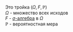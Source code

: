 
Это тройка $(\Omega,F, \mathbb{P})$  
$\Omega$ - множество всех исходов  
$F$ - [$\sigma$-алгебра](Сигма-алгебра.md)  в $\Omega$  
$\mathbb{P}$ - вероятностная мера 
